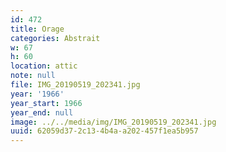 ```yaml
---
id: 472
title: Orage
categories: Abstrait
w: 67
h: 60
location: attic
note: null
file: IMG_20190519_202341.jpg
year: '1966'
year_start: 1966
year_end: null
image: ../../media/img/IMG_20190519_202341.jpg
uuid: 62059d37-2c13-4b4a-a202-457f1ea5b957
---
```


